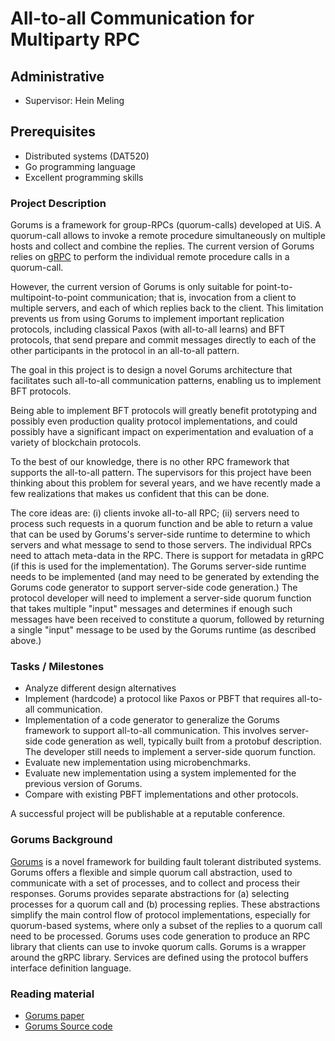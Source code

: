 # All-to-all Communication for Multiparty RPC

## Administrative

- Supervisor: Hein Meling

## Prerequisites

- Distributed systems (DAT520)
- Go programming language
- Excellent programming skills

### Project Description

Gorums is a framework for group-RPCs (quorum-calls) developed at UiS.
A quorum-call allows to invoke a remote procedure simultaneously on multiple hosts and collect and combine the replies.
The current version of Gorums relies on [gRPC](https://grpc.io/) to perform the individual remote procedure calls in a quorum-call.

However, the current version of Gorums is only suitable for point-to-multipoint-to-point communication; that is, invocation from a client to multiple servers, and each of which replies back to the client.
This limitation prevents us from using Gorums to implement important replication protocols, including classical Paxos (with all-to-all learns) and BFT protocols, that send prepare and commit messages directly to each of the other participants in the protocol in an all-to-all pattern.

The goal in this project is to design a novel Gorums architecture that facilitates such all-to-all communication patterns, enabling us to implement BFT protocols.

Being able to implement BFT protocols will greatly benefit prototyping and possibly even production quality protocol implementations, and could possibly have a significant impact on experimentation and evaluation of a variety of blockchain protocols.

To the best of our knowledge, there is no other RPC framework that supports the all-to-all pattern.
The supervisors for this project have been thinking about this problem for several years, and we have recently made a few realizations that makes us confident that this can be done.

The core ideas are: (i) clients invoke all-to-all RPC; (ii) servers need to process such requests in a quorum function and be able to return a value that can be used by Gorums's server-side runtime to determine to which servers and what message to send to those servers.
The individual RPCs need to attach meta-data in the RPC.
There is support for metadata in gRPC (if this is used for the implementation).
The Gorums server-side runtime needs to be implemented (and may need to be generated by extending the Gorums code generator to support server-side code generation.)
The protocol developer will need to implement a server-side quorum function that takes multiple "input" messages and determines if enough such messages have been received to constitute a quorum, followed by returning a single "input" message to be used by the Gorums runtime (as described above.)

### Tasks / Milestones

- Analyze different design alternatives
- Implement (hardcode) a protocol like Paxos or PBFT that requires all-to-all communication.
- Implementation of a code generator to generalize the Gorums framework to support all-to-all communication.
  This involves server-side code generation as well, typically built from a protobuf description.
  The developer still needs to implement a server-side quorum function.
- Evaluate new implementation using microbenchmarks.
- Evaluate new implementation using a system implemented for the previous version of Gorums.
- Compare with existing PBFT implementations and other protocols.

<!-- - This will involve implementing Gorums runtime code that interacts with a developer implementation of a server-side quorum function. -->
<!-- - Analyze, test, and evaluate this protocol implementation -->
<!-- - Testing may involve implementing several prototype protocols that require all-to-all. -->

A successful project will be publishable at a reputable conference.

### Gorums Background

[Gorums](https://github.com/relab/gorums) is a novel framework for building fault tolerant distributed systems. Gorums offers a flexible and simple quorum call abstraction, used to communicate with a set of processes, and to collect and process their responses. Gorums provides separate abstractions for (a) selecting processes for a quorum call and (b) processing replies. These abstractions simplify the main control flow of protocol implementations, especially for quorum-based systems, where only a subset of the replies to a quorum call need to be processed. Gorums uses code generation to produce an RPC library that clients can use to invoke quorum calls. Gorums is a wrapper around the gRPC library. Services are defined using the protocol buffers interface definition language.

### Reading material

- [Gorums paper](https://ieeexplore.ieee.org/document/7980198/)
- [Gorums Source code](https://github.com/relab/gorums)
